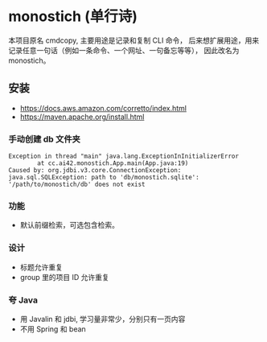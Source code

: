 # monostich (单行诗)

本项目原名 cmdcopy, 主要用途是记录和复制 CLI 命令，
后来想扩展用途，用来记录任意一句话（例如一条命令、一个网址、一句备忘等等），
因此改名为 monostich。

## 安装

- <https://docs.aws.amazon.com/corretto/index.html>
- <https://maven.apache.org/install.html>

### 手动创建 db 文件夹

```text
Exception in thread "main" java.lang.ExceptionInInitializerError
        at cc.ai42.monostich.App.main(App.java:19)
Caused by: org.jdbi.v3.core.ConnectionException: java.sql.SQLException: path to 'db/monostich.sqlite': '/path/to/monostich/db' does not exist
```

### 功能

- 默认前缀检索，可选包含检索。

### 设计

- 标题允许重复
- group 里的项目 ID 允许重复

### 夸 Java

- 用 Javalin 和 jdbi, 学习量非常少，分别只有一页内容
- 不用 Spring 和 bean

